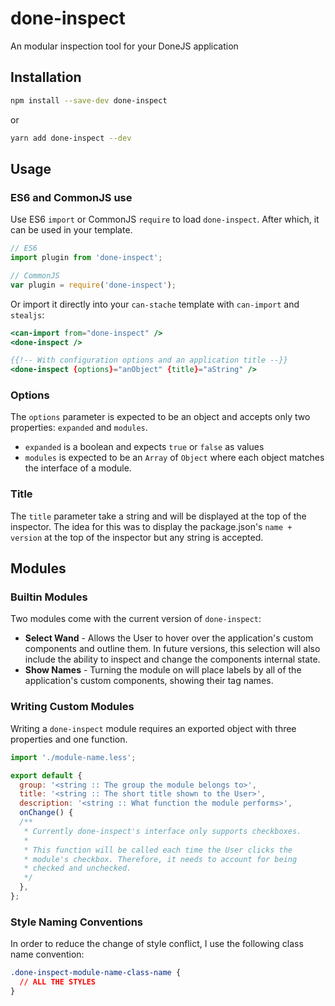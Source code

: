 # done-inspect

<!-- [![Build Status](https://travis-ci.org/donejs/done-inspect.png?branch=master)](https://travis-ci.org/donejs/done-inspect) [![Greenkeeper badge](https://badges.greenkeeper.io/donejs/done-inspect.svg)](https://greenkeeper.io/) -->

An modular inspection tool for your DoneJS application

## Installation

```bash
npm install --save-dev done-inspect
```

or

```bash
yarn add done-inspect --dev
```

## Usage

### ES6 and CommonJS use

Use ES6 `import` or CommonJS `require` to load `done-inspect`. After which,
it can be used in your template.

```js
// ES6
import plugin from 'done-inspect';

// CommonJS
var plugin = require('done-inspect');
```

Or import it directly into your `can-stache` template with `can-import` and `stealjs`:

```mustache
<can-import from="done-inspect" />
<done-inspect />

{{!-- With configuration options and an application title --}}
<done-inspect {options}="anObject" {title}="aString" />
```

### Options

The `options` parameter is expected to be an object and accepts only two properties:
`expanded` and `modules`.

* `expanded` is a boolean and expects `true` or `false` as values
* `modules` is expected to be an `Array` of `Object` where each object matches the interface
of a module.

### Title

The `title` parameter take a string and will be displayed at the top of the inspector. The idea
for this was to display the package.json's `name + version` at the top of the inspector but
any string is accepted.

## Modules

### Builtin Modules

Two modules come with the current version of `done-inspect`:
* __Select Wand__ - Allows the User to hover over the application's custom components and outline
them. In future versions, this selection will also include the ability to inspect and change
the components internal state.
* __Show Names__ - Turning the module on will place labels by all of the application's custom
components, showing their tag names.

### Writing Custom Modules

Writing a `done-inspect` module requires an exported object with three properties and one function.

```js
import './module-name.less';

export default {
  group: '<string :: The group the module belongs to>',
  title: '<string :: The short title shown to the User>',
  description: '<string :: What function the module performs>',
  onChange() {
  /**
   * Currently done-inspect's interface only supports checkboxes.
   *
   * This function will be called each time the User clicks the
   * module's checkbox. Therefore, it needs to account for being
   * checked and unchecked.
   */
  },
};
```

### Style Naming Conventions

In order to reduce the change of style conflict, I use the following class
name convention:

```css
.done-inspect-module-name-class-name {
  // ALL THE STYLES
}
```